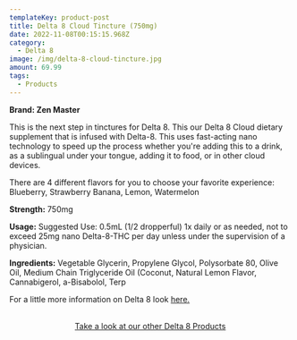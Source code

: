 ```yaml
---
templateKey: product-post
title: Delta 8 Cloud Tincture (750mg)
date: 2022-11-08T00:15:15.968Z
category:
  - Delta 8
image: /img/delta-8-cloud-tincture.jpg
amount: 69.99
tags:
  - Products
---
```

**Brand: Zen Master**

This is the next step in tinctures for Delta 8. This our Delta 8 Cloud dietary supplement that is infused with Delta-8. This uses fast-acting nano technology to speed up the process whether you're adding this to a drink, as a sublingual under your tongue, adding it to food, or in other cloud devices. 

There are 4 different flavors for you to choose your favorite experience: Blueberry, Strawberry Banana, Lemon, Watermelon

**Strength:** 750mg

**Usage:** Suggested Use: 0.5mL (1/2 dropperful) 1x daily or as needed, not to exceed 25mg nano Delta-8-THC per day unless under the supervision of a physician.

**Ingredients:** Vegetable Glycerin, Propylene Glycol, Polysorbate 80, Olive Oil, Medium Chain Triglyceride Oil (Coconut, Natural Lemon Flavor, Cannabigerol, a-Bisabolol, Terp

For a little more information on Delta 8 look [here.](https://capitalamericanshaman.com/blog/delta-8/)

<br>

<Center><a class="link-view-more-products" target="_blank" href="https://capitalamericanshaman.com/product-category/delta-8/">Take a look at our other Delta 8 Products</a></Center>